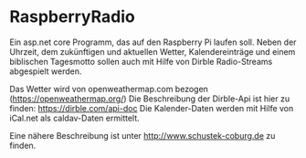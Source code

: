 # RaspberryRadio
Ein asp.net core Programm, das auf den Raspberry Pi laufen soll. Neben der Uhrzeit, dem zukünftigen und aktuellen Wetter, Kalendereinträge und einem biblischen Tagesmotto sollen auch mit Hilfe von Dirble Radio-Streams abgespielt werden.

Das Wetter wird von openweathermap.com bezogen (https://openweathermap.org/)
Die Beschreibung der Dirble-Api ist hier zu finden: https://dirble.com/api-doc
Die Kalender-Daten werden mit Hilfe von iCal.net als caldav-Daten ermittelt.

Eine nähere Beschreibung ist unter http://www.schustek-coburg.de zu finden.
